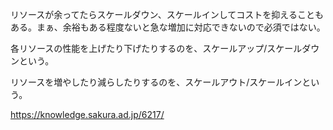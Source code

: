 リソースが余ってたらスケールダウン、スケールインしてコストを抑えることもある。まぁ、余裕もある程度ないと急な増加に対応できないので必須ではない。

各リソースの性能を上げたり下げたりするのを、スケールアップ/スケールダウンという。

リソースを増やしたり減らしたりするのを、スケールアウト/スケールインという。

https://knowledge.sakura.ad.jp/6217/
